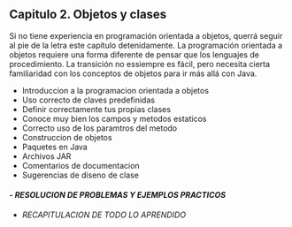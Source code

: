 ## Capitulo 2. Objetos y clases

Si no tiene experiencia en programación orientada a objetos, querrá seguir al pie de la letra este capítulo detenidamente. La programación orientada a objetos requiere una forma diferente de pensar que los lenguajes de procedimiento. La transición no essiempre es fácil, pero necesita cierta familiaridad con los conceptos de objetos para ir más allá con Java.

- Introduccion a la programacion orientada a objetos
- Uso correcto de claves predefinidas
- Definir correctamente tus propias clases
- Conoce muy bien los campos y metodos estaticos
- Correcto uso de los paramtros del metodo
- Construccion de objetos
- Paquetes en Java
- Archivos JAR
- Comentarios de documentacion
- Sugerencias de diseno de clase
#### - *RESOLUCION DE PROBLEMAS Y EJEMPLOS PRACTICOS*
- *RECAPITULACION DE TODO LO APRENDIDO*

